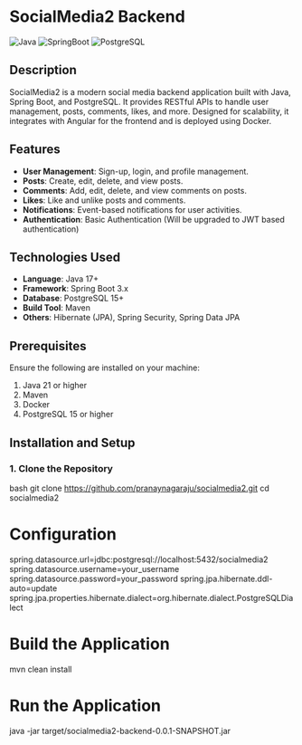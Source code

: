 # SocialMedia2 Backend

![Java](https://img.shields.io/badge/Java-21%2B-blue) ![SpringBoot](https://img.shields.io/badge/Spring%20Boot-3.x-green) ![PostgreSQL](https://img.shields.io/badge/PostgreSQL-15+-blue)

## Description
SocialMedia2 is a modern social media backend application built with Java, Spring Boot, and PostgreSQL. It provides RESTful APIs to handle user management, posts, comments, likes, and more. Designed for scalability, it integrates with Angular for the frontend and is deployed using Docker.

## Features
- **User Management**: Sign-up, login, and profile management.
- **Posts**: Create, edit, delete, and view posts.
- **Comments**: Add, edit, delete, and view comments on posts.
- **Likes**: Like and unlike posts and comments.
- **Notifications**: Event-based notifications for user activities.
- **Authentication**: Basic Authentication (Will be upgraded to JWT based authentication)

## Technologies Used
- **Language**: Java 17+
- **Framework**: Spring Boot 3.x
- **Database**: PostgreSQL 15+
- **Build Tool**: Maven
- **Others**: Hibernate (JPA), Spring Security, Spring Data JPA

## Prerequisites
Ensure the following are installed on your machine:
1. Java 21 or higher
2. Maven
3. Docker
4. PostgreSQL 15 or higher

## Installation and Setup

### 1. Clone the Repository
bash
git clone https://github.com/pranaynagaraju/socialmedia2.git
cd socialmedia2

# Configuration
spring.datasource.url=jdbc:postgresql://localhost:5432/socialmedia2
spring.datasource.username=your_username
spring.datasource.password=your_password
spring.jpa.hibernate.ddl-auto=update
spring.jpa.properties.hibernate.dialect=org.hibernate.dialect.PostgreSQLDialect

# Build the Application
mvn clean install

# Run the Application
java -jar target/socialmedia2-backend-0.0.1-SNAPSHOT.jar






